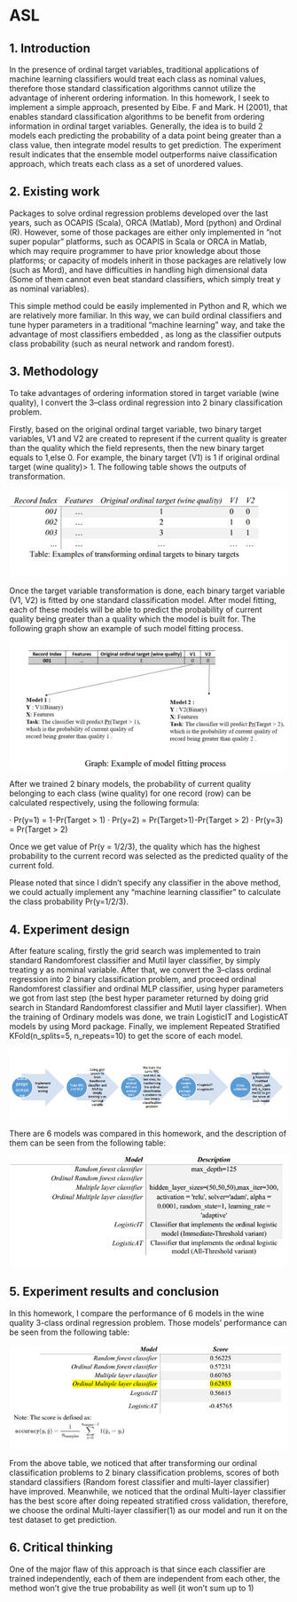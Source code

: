 # ASL
## 1. Introduction
In the presence of ordinal target variables, traditional applications of machine learning classifiers would treat
each class as nominal values, therefore those standard classification algorithms cannot utilize the advantage of
inherent ordering information. In this homework, I seek to implement a simple approach, presented by Eibe. F
and Mark. H (2001), that enables standard classification algorithms to be benefit from ordering information in
ordinal target variables. Generally, the idea is to build 2 models each predicting the probability of a data point
being greater than a class value, then integrate model results to get prediction. The experiment result indicates
that the ensemble model outperforms naive classification approach, which treats each class as a set of unordered
values.

## 2. Existing work
Packages to solve ordinal regression problems developed over the last years, such as OCAPIS (Scala), ORCA
(Matlab), Mord (python) and Ordinal (R). However, some of those packages are either only implemented in
“not super popular” platforms, such as OCAPIS in Scala or ORCA in Matlab, which may require programmer
to have prior knowledge about those platforms; or capacity of models inherit in those packages are relatively
low (such as Mord), and have difficulties in handling high dimensional data (Some of them cannot even beat
standard classifiers, which simply treat y as nominal variables).

This simple method could be easily implemented in Python and R, which we are relatively more familiar. In this
way, we can build ordinal classifiers and tune hyper parameters in a traditional “machine learning” way, and
take the advantage of most classifiers embedded , as long as the classifier outputs class probability (such as
neural network and random forest).

## 3. Methodology
To take advantages of ordering information stored in target variable (wine quality), I convert the 3–class ordinal
regression into 2 binary classification problem.

Firstly, based on the original ordinal target variable, two binary target variables, V1 and V2 are created to
represent if the current quality is greater than the quality which the field represents, then the new binary target
equals to 1,else 0. For example, the binary target (V1) is 1 if original ordinal target (wine quality)> 1. The
following table shows the outputs of transformation.

![Alt text](https://raw.githubusercontent.com/chaoyangzhengnash/ASL/master/images/ASL1.png "Optional title")

Once the target variable transformation is done, each binary target variable (V1, V2) is fitted by one standard
classification model. After model fitting, each of these models will be able to predict the probability of current
quality being greater than a quality which the model is built for. The following graph show an example of such
model fitting process.

![Alt text](https://raw.githubusercontent.com/chaoyangzhengnash/ASL/master/images/ASL2.png "Optional title")

After we trained 2 binary models, the probability of current quality belonging to each class (wine quality) for
one record (row) can be calculated respectively, using the following formula:

 · Pr(y=1) = 1-Pr(Target > 1)
 · Pr(y=2) = Pr(Target>1)-Pr(Target > 2)
 · Pr(y=3) = Pr(Target > 2)
 
Once we get value of Pr(y = 1/2/3), the quality which has the highest probability to the current record was
selected as the predicted quality of the current fold.

Please noted that since I didn’t specify any classifier in the above method, we could actually implement any
“machine learning classifier” to calculate the class probability Pr(y=1/2/3).
 
## 4. Experiment design
After feature scaling, firstly the grid search was implemented to train standard Randomforest classifier and
Mutil layer classifier, by simply treating y as nominal variable. After that, we convert the 3–class ordinal
regression into 2 binary classification problem, and proceed ordinal Randomforest classifier and ordinal MLP
classifier, using hyper parameters we got from last step (the best hyper parameter returned by doing grid search
in Standard Randomforest classifier and Mutil layer classifier). When the training of Ordinary models was
done, we train LogisticIT and LogisticAT models by using Mord package. Finally, we implement Repeated
Stratified KFold(n_splits=5, n_repeats=10) to get the score of each model.

![Alt text](https://raw.githubusercontent.com/chaoyangzhengnash/ASL/master/images/ASL3.png "Optional title")

There are 6 models was compared in this homework, and the description of them can be seen from the
following table:

![Alt text](https://raw.githubusercontent.com/chaoyangzhengnash/ASL/master/images/ASL4.png "Optional title")

## 5. Experiment results and conclusion
In this homework, I compare the performance of 6 models in the wine quality 3-class ordinal regression
problem. Those models’ performance can be seen from the following table:

![Alt text](https://raw.githubusercontent.com/chaoyangzhengnash/ASL/master/images/ASL5.png "Optional title")

From the above table, we noticed that after transforming our ordinal classification problems to 2 binary
classification problems, scores of both standard classifiers (Random forest classifier and multi-layer classifier)
have improved. Meanwhile, we noticed that the ordinal Multi-layer classifier has the best score after doing
repeated stratified cross validation, therefore, we choose the ordinal Multi-layer classifier(1) as our model and
run it on the test dataset to get prediction.

## 6. Critical thinking
One of the major flaw of this approach is that since each classifier are trained independently, each of them are
independent from each other, the method won’t give the true probability as well (it won’t sum up to 1)
